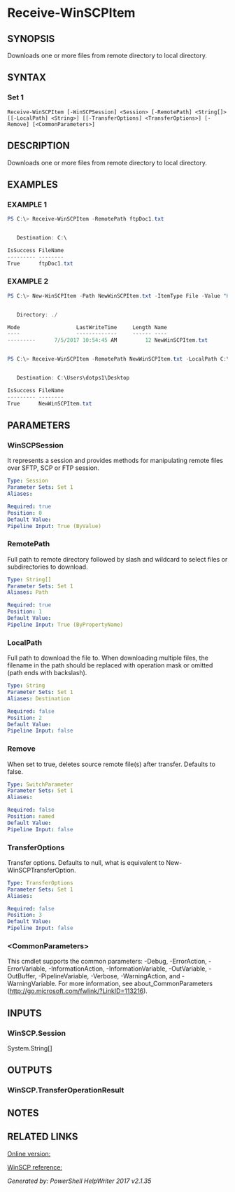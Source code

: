 ﻿# Receive-WinSCPItem

## SYNOPSIS
Downloads one or more files from remote directory to local directory.

## SYNTAX

### Set 1
```
Receive-WinSCPItem [-WinSCPSession] <Session> [-RemotePath] <String[]> [[-LocalPath] <String>] [[-TransferOptions] <TransferOptions>] [-Remove] [<CommonParameters>]
```

## DESCRIPTION
Downloads one or more files from remote directory to local directory.

## EXAMPLES

### EXAMPLE 1

```powershell
PS C:\> Receive-WinSCPItem -RemotePath ftpDoc1.txt


   Destination: C:\

IsSuccess FileName
--------- --------
True      ftpDoc1.txt
```

### EXAMPLE 2

```powershell
PS C:\> New-WinSCPItem -Path NewWinSCPItem.txt -ItemType File -Value "Hello World!"


   Directory: ./

Mode                  LastWriteTime     Length Name
----                  -------------     ------ ----
---------      7/5/2017 10:54:45 AM         12 NewWinSCPItem.txt


PS C:\> Receive-WinSCPItem -RemotePath NewWinSCPItem.txt -LocalPath C:\Users\dotps1\Desktop -Remove


   Destination: C:\Users\dotps1\Desktop

IsSuccess FileName
--------- --------
True      NewWinSCPItem.txt
```

## PARAMETERS

### WinSCPSession
It represents a session and provides methods for manipulating remote files over SFTP, SCP or FTP session.

```yaml
Type: Session
Parameter Sets: Set 1
Aliases: 

Required: true
Position: 0
Default Value: 
Pipeline Input: True (ByValue)
```

### RemotePath
Full path to remote directory followed by slash and wildcard to select files or subdirectories to download.

```yaml
Type: String[]
Parameter Sets: Set 1
Aliases: Path

Required: true
Position: 1
Default Value: 
Pipeline Input: True (ByPropertyName)
```

### LocalPath
Full path to download the file to. When downloading multiple files, the filename in the path should be replaced with operation mask or omitted (path ends with backslash).

```yaml
Type: String
Parameter Sets: Set 1
Aliases: Destination

Required: false
Position: 2
Default Value: 
Pipeline Input: false
```

### Remove
When set to true, deletes source remote file(s) after transfer. Defaults to false.

```yaml
Type: SwitchParameter
Parameter Sets: Set 1
Aliases: 

Required: false
Position: named
Default Value: 
Pipeline Input: false
```

### TransferOptions
Transfer options. Defaults to null, what is equivalent to New-WinSCPTransferOption.

```yaml
Type: TransferOptions
Parameter Sets: Set 1
Aliases: 

Required: false
Position: 3
Default Value: 
Pipeline Input: false
```

### \<CommonParameters\>
This cmdlet supports the common parameters: -Debug, -ErrorAction, -ErrorVariable, -InformationAction, -InformationVariable, -OutVariable, -OutBuffer, -PipelineVariable, -Verbose, -WarningAction, and -WarningVariable. For more information, see about_CommonParameters (http://go.microsoft.com/fwlink/?LinkID=113216).

## INPUTS

### WinSCP.Session
System.String[]


## OUTPUTS

### WinSCP.TransferOperationResult


## NOTES

## RELATED LINKS

[Online version:](https://dotps1.github.io/WinSCP/Receive-WinSCPItem.html)

[WinSCP reference:]()


*Generated by:  PowerShell HelpWriter 2017 v2.1.35*
